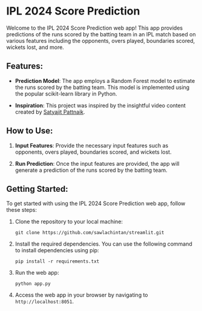 # IPL 2024 Score Prediction

Welcome to the IPL 2024 Score Prediction web app! This app provides predictions of the runs scored by the batting team in an IPL match based on various features including the opponents, overs played, boundaries scored, wickets lost, and more.

## Features:

-   **Prediction Model**: The app employs a Random Forest model to estimate the runs scored by the batting team. This model is implemented using the popular scikit-learn library in Python.

-   **Inspiration**: This project was inspired by the insightful video content created by [Satyajit Pattnaik](https://www.youtube.com/@SatyajitPattnaik).

## How to Use:

1. **Input Features**: Provide the necessary input features such as opponents, overs played, boundaries scored, and wickets lost.

2. **Run Prediction**: Once the input features are provided, the app will generate a prediction of the runs scored by the batting team.

## Getting Started:

To get started with using the IPL 2024 Score Prediction web app, follow these steps:

1. Clone the repository to your local machine:

    ```
    git clone https://github.com/sawlachintan/streamlit.git
    ```

2. Install the required dependencies. You can use the following command to install dependencies using pip:

    ```
    pip install -r requirements.txt
    ```

3. Run the web app:

    ```
    python app.py
    ```

4. Access the web app in your browser by navigating to `http://localhost:8051`.
